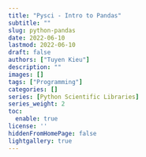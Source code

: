 ```yaml
---
title: "Pysci - Intro to Pandas"
subtitle: ""
slug: python-pandas
date: 2022-06-10
lastmod: 2022-06-10
draft: false
authors: ["Tuyen Kieu"]
description: ""
images: []
tags: ["Programming"]
categories: []
series: [Python Scientific Libraries]
series_weight: 2
toc:
  enable: true
license: ''  
hiddenFromHomePage: false
lightgallery: true
---
```


<!--more-->